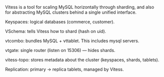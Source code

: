 Vitess is a tool for scaling MySQL horizontally through sharding, and also for abstracting MySQL clusters behind a single unified interface.

Keyspaces: logical databases (commerce, customer).

VSchema: tells Vitess how to shard (hash on uid).

vtcombo: bundles MySQL + vttablet. This includes mysql servers.

vtgate: single router (listen on 15306) — hides shards.

vitess-topo: stores metadata about the cluster (keyspaces, shards, tablets).

Replication: primary → replica tablets, managed by Vitess.
